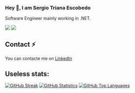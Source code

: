 ### Hey 👋, I am Sergio Triana Escobedo

Software Engineer mainly working in .NET.

[![](https://img.shields.io/badge/-@stescobedo92-%23181717?style=flat-square&logo=github)](https://github.com/stescobedo92)
[![](https://img.shields.io/badge/-Sergio%20Triana%20Escobedo-blue?logo=linkedin&style=flat-square&logoColor=white)](https://www.linkedin.com/in/sergio-triana-escobedo-81a452b9)

## Contact ⚡

You can contacte me on [LinkedIn](https://www.linkedin.com/in/sergio-triana-escobedo-81a452b9)

## Useless stats:

[![GitHub Streak](https://github-readme-streak-stats.herokuapp.com/?user=stescobedo92&theme=dark&hide_border=true)](https://davidpine.net)
[![GitHub Statistics](https://github-readme-stats.vercel.app/api?username=stescobedo92&show_icons=true&theme=dark&hide_border=true&count_private=true)](https://twitter.com/davidpine7)
[![GitHub Top Languages](https://github-readme-stats.vercel.app/api/top-langs/?username=stescobedo92&theme=dark&hide_border=true&layout=compact&hide=html,javascript,CSS,PowerShell&langs_count=9)](https://davidpine.net)
